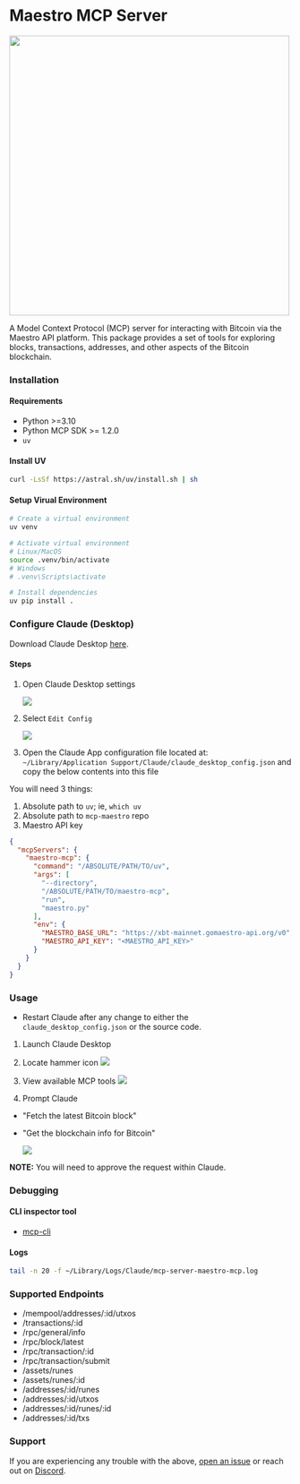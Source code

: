 # Maestro MCP Server

<img src="https://github.com/user-attachments/assets/98413b13-42c0-4438-9231-e61cdb946039" width="500"><br />

A Model Context Protocol (MCP) server for interacting with Bitcoin via the Maestro API platform. This package provides a set of tools for exploring blocks, transactions, addresses, and other aspects of the Bitcoin blockchain.

### Installation

#### Requirements
- Python >=3.10
- Python MCP SDK >= 1.2.0
- `uv`

#### Install UV
```bash
curl -LsSf https://astral.sh/uv/install.sh | sh
```

#### Setup Virual Environment
```bash
# Create a virtual environment
uv venv

# Activate virtual environment
# Linux/MacOS
source .venv/bin/activate
# Windows
# .venv\Scripts\activate

# Install dependencies
uv pip install .
```

### Configure Claude (Desktop)

Download Claude Desktop [here](https://claude.ai/download).

#### Steps
1. Open Claude Desktop settings
    
    ![](https://github.com/user-attachments/assets/2112c203-ae28-4a97-881a-b98a629c7809)

2. Select `Edit Config`

    ![](https://github.com/user-attachments/assets/23a2faf2-d634-4cbd-ba6c-b62a1aeb18b8)

3. Open the Claude App configuration file located at: `~/Library/Application Support/Claude/claude_desktop_config.json` and copy the below contents into this file

You will need 3 things:
1. Absolute path to `uv`; ie, `which uv`
2. Absolute path to `mcp-maestro` repo
3. Maestro API key

```json
{
  "mcpServers": {
    "maestro-mcp": {
      "command": "/ABSOLUTE/PATH/TO/uv",
      "args": [
        "--directory",
        "/ABSOLUTE/PATH/TO/maestro-mcp",
        "run",
        "maestro.py"
      ],
      "env": {
        "MAESTRO_BASE_URL": "https://xbt-mainnet.gomaestro-api.org/v0",
        "MAESTRO_API_KEY": "<MAESTRO_API_KEY>"
      }
    }
  }
}
```

### Usage
- Restart Claude after any change to either the `claude_desktop_config.json` or the source code.

1. Launch Claude Desktop

2. Locate hammer icon
    ![](https://github.com/user-attachments/assets/21bdf2a4-eaaf-47fb-b613-b24a6624b6d6)

3. View available MCP tools
    ![](https://github.com/user-attachments/assets/690c7a01-1454-4e7c-970d-bb05e55ae1c2)

4. Prompt Claude
- "Fetch the latest Bitcoin block"
- "Get the blockchain info for Bitcoin"

    ![](https://github.com/user-attachments/assets/5389404c-0c42-4e30-abba-80c3a618f9dd)

**NOTE:** You will need to approve the request within Claude.

### Debugging
#### CLI inspector tool
- [mcp-cli](https://github.com/wong2/mcp-cli)

#### Logs
```bash
tail -n 20 -f ~/Library/Logs/Claude/mcp-server-maestro-mcp.log
```

### Supported Endpoints
- /mempool/addresses/:id/utxos
- /transactions/:id
- /rpc/general/info
- /rpc/block/latest
- /rpc/transaction/:id
- /rpc/transaction/submit
- /assets/runes
- /assets/runes/:id
- /addresses/:id/runes
- /addresses/:id/utxos
- /addresses/:id/runes/:id
- /addresses/:id/txs

### Support
If you are experiencing any trouble with the above, [open an issue](https://github.com/maestro-org/maestro-mcp/issues/new) or reach out on [Discord](https://discord.gg/ES2rDhBJt3).
